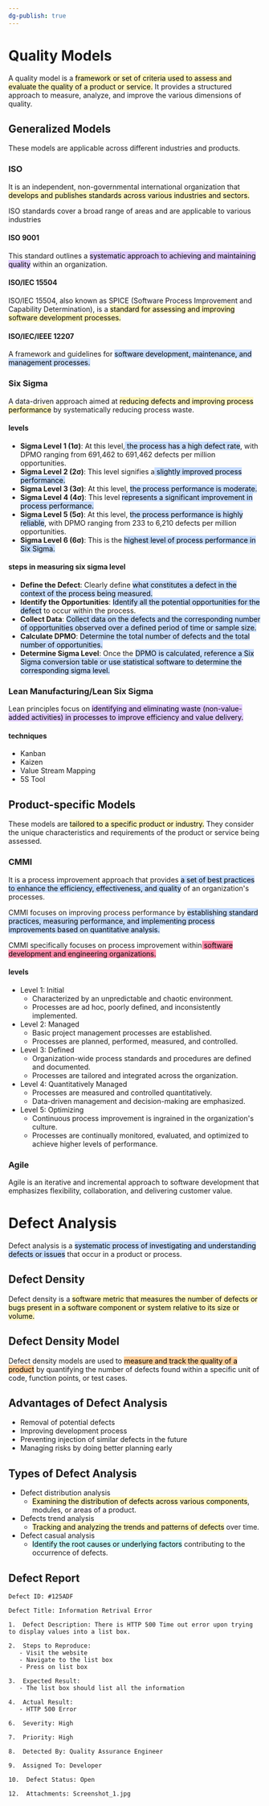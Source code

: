 ```yaml
---
dg-publish: true
---
```


# Quality Models
A quality model is a <mark style="background: #FFF3A3A6;">framework or set of criteria used to assess and evaluate the quality of a product or service.</mark> It provides a structured approach to measure, analyze, and improve the various dimensions of quality.

## Generalized Models
These models are applicable across different industries and products.
### ISO
It is an independent, non-governmental international organization that <mark style="background: #FFF3A3A6;">develops and publishes standards across various industries and sectors.</mark>

ISO standards cover a broad range of areas and are applicable to various industries

#### ISO 9001
This standard outlines a <mark style="background: #D2B3FFA6;">systematic approach to achieving and maintaining quality</mark> within an organization.

#### ISO/IEC 15504
ISO/IEC 15504, also known as SPICE (Software Process Improvement and Capability Determination), is a <mark style="background: #FFF3A3A6;">standard for assessing and improving software development processes.</mark> 

#### ISO/IEC/IEEE 12207
A framework and guidelines for <mark style="background: #ADCCFFA6;">software development, maintenance, and management processes.</mark>


### Six  Sigma
A data-driven approach aimed at <mark style="background: #FFF3A3A6;">reducing defects and improving process performance</mark> by systematically reducing process waste.

#### levels
- **Sigma Level 1 (1σ)**: At this level,<mark style="background: #ADCCFFA6;"> the process has a high defect rate</mark>, with DPMO ranging from 691,462 to 691,462 defects per million opportunities.
- **Sigma Level 2 (2σ)**: This level signifies a<mark style="background: #ADCCFFA6;"> slightly improved process performance.</mark>
- **Sigma Level 3 (3σ)**: At this level, <mark style="background: #ADCCFFA6;">the process performance is moderate.</mark>
- **Sigma Level 4 (4σ)**: This level <mark style="background: #ADCCFFA6;">represents a significant improvement in process performance.</mark>
- **Sigma Level 5 (5σ)**: At this level, <mark style="background: #ADCCFFA6;">the process performance is highly reliable</mark>, with DPMO ranging from 233 to 6,210 defects per million opportunities.
- **Sigma Level 6 (6σ)**: This is the <mark style="background: #ADCCFFA6;">highest level of process performance in Six Sigma.</mark>

#### steps in measuring six sigma level
- **Define the Defect**: Clearly define <mark style="background: #ADCCFFA6;">what constitutes a defect in the context of the process being measured.</mark>
- **Identify the Opportunities**: <mark style="background: #ADCCFFA6;">Identify all the potential opportunities for the defect</mark> to occur within the process.
- **Collect Data**: <mark style="background: #ADCCFFA6;">Collect data on the defects and the corresponding number of opportunities observed over a defined period of time or sample size.</mark>
- **Calculate DPMO**: <mark style="background: #ADCCFFA6;">Determine the total number of defects and the total number of opportunities.</mark>
- **Determine Sigma Level**: Once the <mark style="background: #ADCCFFA6;">DPMO is calculated, reference a Six Sigma conversion table or use statistical software to determine the corresponding sigma level.</mark>

### Lean Manufacturing/Lean Six Sigma
Lean principles focus on <mark style="background: #D2B3FFA6;">identifying and eliminating waste (non-value-added activities) in processes to improve efficiency and value delivery.</mark>
#### techniques
- Kanban
- Kaizen
- Value Stream Mapping
- 5S Tool
## Product-specific Models
These models are <mark style="background: #FFF3A3A6;">tailored to a specific product or industry.</mark> They consider the unique characteristics and requirements of the product or service being assessed.

### CMMI
It is a process improvement approach that provides <mark style="background: #ADCCFFA6;">a set of best practices to enhance the efficiency, effectiveness, and quality</mark> of an organization's processes.

CMMI focuses on improving process performance by <mark style="background: #ADCCFFA6;">establishing standard practices, measuring performance, and implementing process improvements based on quantitative analysis.</mark>

CMMI specifically focuses on process improvement within<mark style="background: #FF5582A6;"> software development and engineering organizations.</mark>
#### levels
- Level 1: Initial
	- Characterized by an unpredictable and chaotic environment.
	- Processes are ad hoc, poorly defined, and inconsistently implemented.
- Level 2: Managed
	- Basic project management processes are established.
	- Processes are planned, performed, measured, and controlled.
- Level 3: Defined
	- Organization-wide process standards and procedures are defined and documented.
	- Processes are tailored and integrated across the organization.
- Level 4: Quantitatively Managed
	- Processes are measured and controlled quantitatively.
	- Data-driven management and decision-making are emphasized.
- Level 5: Optimizing
	- Continuous process improvement is ingrained in the organization's culture.
	- Processes are continually monitored, evaluated, and optimized to achieve higher levels of performance.
### Agile
Agile is an iterative and incremental approach to software development that emphasizes flexibility, collaboration, and delivering customer value.

# Defect Analysis
Defect analysis is a <mark style="background: #ADCCFFA6;">systematic process of investigating and understanding defects or issues</mark> that occur in a product or process.

## Defect Density
Defect density is a <mark style="background: #FFF3A3A6;">software metric that measures the number of defects or bugs present in a software component or system relative to its size or volume.</mark>

## Defect Density Model
Defect density models are used to <mark style="background: #FFB86CA6;">measure and track the quality of a product</mark> by quantifying the number of defects found within a specific unit of  code, function points, or test cases.

## Advantages of Defect Analysis
- Removal of potential defects
- Improving development process
- Preventing injection of similar defects in the future
- Managing risks by doing better planning early

## Types of Defect Analysis
- Defect distribution analysis
	- <mark style="background: #FFF3A3A6;">Examining the distribution of defects across various components</mark>, modules, or areas of a product.
- Defects trend analysis
	- <mark style="background: #FFF3A3A6;">Tracking and analyzing the trends and patterns of defects</mark> over time.
- Defect casual analysis
	- <mark style="background: #ABF7F7A6;">Identify the root causes or underlying factors</mark> contributing to the occurrence of defects.


## Defect Report
```
Defect ID: #125ADF 

Defect Title: Information Retrival Error

1.  Defect Description: There is HTTP 500 Time out error upon trying to display values into a list box.
    
2.  Steps to Reproduce: 
   - Visit the website
   - Navigate to the list box
   - Press on list box
    
3.  Expected Result: 
   - The list box should list all the information
    
4.  Actual Result: 
   - HTTP 500 Error
    
6.  Severity: High
    
7.  Priority: High
    
8.  Detected By: Quality Assurance Engineer
    
9.  Assigned To: Developer
    
10.  Defect Status: Open
    
12.  Attachments: Screenshot_1.jpg
```

